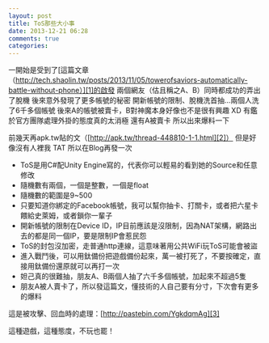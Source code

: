 ```yaml
---
layout: post
title: ToS那些大小事
date: 2013-12-21 06:28
comments: true
categories:
---
```

一開始是受到了[這篇文章 （http://tech.shaolin.tw/posts/2013/11/05/towerofsaviors-automatically-battle-without-phone）][1]的啟發
兩個網友（估且稱之A、B）同時都成功的弄出了脫機
後來意外發現了更多帳號的秘密
開新帳號的限制、脫機洗首抽...兩個人洗了6千多個帳號
後來A的帳號被賣卡，B對神魔本身好像也不是很有興趣 XD
有鑑於官方團隊處理外掛的態度真的太消極
還有A被賣卡
所以出來爆料一下

前幾天再apk.tw貼的文（[http://apk.tw/thread-448810-1-1.html][2]）
但是好像沒有人裡我 TAT
所以在Blog再發一次


* ToS是用C#配Unity Engine寫的，代表你可以輕易的看到她的Source和任意修改
* 隨機數有兩個，一個是整數，一個是float
* 隨機數的範圍是9~500
* 只要知道你綁定的Facebook帳號，我可以幫你抽卡、打關卡，或者把六星卡餵給史萊姆，或者鎖你一輩子
* 開新帳號的限制在Device ID，IP目前應該是沒限制，因為NAT架構，網路出去的都是同一個IP，要是限制IP會惹民怨
* ToS的封包沒加密，走普通http連線，這意味著用公共WiFi玩ToS可能會被盜
* 進入戰鬥後，可以用鈦備份把遊戲備份起來，萬一被打死了，不要按確定，直接用鈦備份還原就可以再打一次
* 妲己真的很難抽，朋友A、B兩個人抽了六千多個帳號，加起來不超過5隻
* 朋友A被人賣卡了，所以發這篇文，懂技術的人自己要有分寸，下次會有更多的爆料

這是被攻擊、回血時的處理：[http://pastebin.com/YgkdqmAg][3]

這種遊戲，這種態度，不玩也罷！

[1]: http://tech.shaolin.tw/posts/2013/11/05/towerofsaviors-automatically-battle-without-phone
[2]: http://apk.tw/thread-448810-1-1.html
[3]: http://pastebin.com/YgkdqmAg
